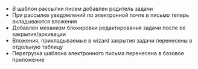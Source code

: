 - В шаблон рассылки писем добавлен родитель задачи
- При рассылке уведомлений по электронной почте в письмо теперь вкладываются вложения
- Добавлен механизм блокировки редактирования задачи после ее закрытия/архивации
- Вложения, прикладываемые в wizard закрытия задачи перенесены в отдельную таблицу
- Перегрузка шаблона электронного письма перенесена в базовое приложение
